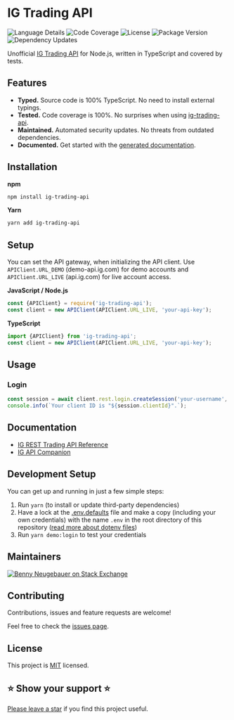 # IG Trading API

![Language Details](https://img.shields.io/github/languages/top/bennycode/ig-trading-api) ![Code Coverage](https://img.shields.io/codecov/c/github/bennycode/ig-trading-api/main) ![License](https://img.shields.io/npm/l/ig-trading-api.svg) ![Package Version](https://img.shields.io/npm/v/ig-trading-api.svg) ![Dependency Updates](https://img.shields.io/david/bennycode/ig-trading-api.svg)

Unofficial [IG Trading API](https://labs.ig.com/rest-trading-api-guide) for Node.js, written in TypeScript and covered by tests.

## Features

- **Typed.** Source code is 100% TypeScript. No need to install external typings.
- **Tested.** Code coverage is 100%. No surprises when using [ig-trading-api][1].
- **Maintained.** Automated security updates. No threats from outdated dependencies.
- **Documented.** Get started with the [generated documentation][2].

## Installation

**npm**

```bash
npm install ig-trading-api
```

**Yarn**

```bash
yarn add ig-trading-api
```

## Setup

You can set the API gateway, when initializing the API client. Use `APIClient.URL_DEMO` (demo-api.ig.com) for demo accounts and `APIClient.URL_LIVE` (api.ig.com) for live account access. 

**JavaScript / Node.js**

```javascript
const {APIClient} = require('ig-trading-api');
const client = new APIClient(APIClient.URL_LIVE, 'your-api-key');
```

**TypeScript**

```typescript
import {APIClient} from 'ig-trading-api';
const client = new APIClient(APIClient.URL_LIVE, 'your-api-key');
```

## Usage

### Login

```typescript
const session = await client.rest.login.createSession('your-username', 'your-password');
console.info(`Your client ID is "${session.clientId}".`);
```

## Documentation

- [IG REST Trading API Reference](https://labs.ig.com/rest-trading-api-reference)
- [IG API Companion](https://labs.ig.com/sample-apps/api-companion/index.html)

## Development Setup

You can get up and running in just a few simple steps:

1. Run `yarn` (to install or update third-party dependencies)
1. Have a lock at the [.env.defaults](./.env.defaults) file and make a copy (including your own credentials) with the name `.env` in the root directory of this repository ([read more about dotenv files](https://github.com/mrsteele/dotenv-defaults#usage))
1. Run `yarn demo:login` to test your credentials

## Maintainers

[![Benny Neugebauer on Stack Exchange][stack_exchange_bennyn_badge]][stack_exchange_bennyn_url]

## Contributing

Contributions, issues and feature requests are welcome!

Feel free to check the [issues page](https://github.com/bennycode/ig-trading-api/issues).

## License

This project is [MIT](./LICENSE) licensed.

## ⭐️ Show your support ⭐️

[Please leave a star](https://github.com/bennycode/ig-trading-api/stargazers) if you find this project useful.

[1]: https://www.npmjs.com/package/ig-trading-api
[2]: https://bennycode.com/ig-trading-api
[stack_exchange_bennyn_badge]: https://stackexchange.com/users/flair/203782.png?theme=default
[stack_exchange_bennyn_url]: https://stackexchange.com/users/203782/benny-neugebauer?tab=accounts
